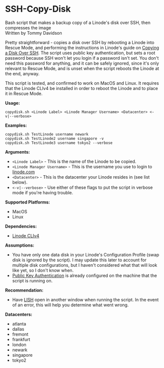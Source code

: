# SSH-Copy-Disk
Bash script that makes a backup copy of a Linode's disk over SSH, then compresses the image  
Written by Tommy Davidson

Pretty straightforward - copies a disk over SSH by rebooting a Linode into Rescue Mode, and performing the instructions in Linode's guide on [Copying a Disk Over SSH](https://www.linode.com/docs/migrate-to-linode/disk-images/copying-a-disk-image-over-ssh). The script uses public key authentication, but sets a root password because SSH won't let you login if a password isn't set. You don't need this password for anything, and it can be safely ignored, since it's only relevant to Rescue Mode, and is unset when the script reboots the Linode at the end, anyway.

This script is tested, and confirmed to work on MacOS and Linux. It requires that the Linode CLIv4 be installed in order to reboot the Linode and to place it in Rescue Mode.

**Usage:**
```
copydisk.sh <Linode Label> <Linode Manager Username> <Datacenter> <-v|--verbose>
```

**Examples:**
```
copydisk.sh TestLinode username newark
copydisk.sh TestLinode2 username singapore -v
copydisk.sh TestLinode3 username tokyo2 --verbose
```

**Arguments:**
- `<Linode Label>` - This is the name of the Linode to be copied.
- `<Linode Manager Username>` - This is the username you use to login to [linode.com](https://www.linode.com/)
- `<Datacenter>` - This is the datacenter your Linode resides in (see list below).
- `<-v|--verbose>` - Use either of these flags to put the script in verbose mode if you're having trouble.

**Supported Platforms:**
- MacOS
- Linux

**Dependencies:**
- [Linode CLIv4](https://www.linode.com/docs/platform/api/using-the-linode-cli/)

**Assumptions:**
- You have only one data disk in your Linode's Configuration Profile (swap disk is ignored by the script). I may update this later to account for multiple disk configurations, but I haven't considered what that will look like yet, so I don't know when.
- [Public Key Authentication](https://www.linode.com/docs/security/authentication/use-public-key-authentication-with-ssh/) is already configured on the machine that the script is running on.

**Recommendation:**
- Have [LISH](https://www.linode.com/docs/networking/using-the-linode-shell-lish/) open in another window when running the script. In the event of an error, this will help you determine what went wrong.

**Datacenters:**
- atlanta
- dallas
- fremont
- frankfurt
- london
- newark
- singapore
- tokyo2

